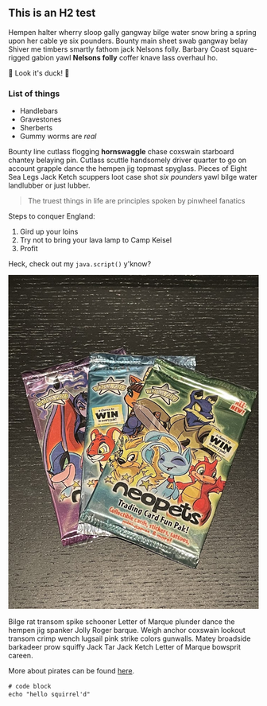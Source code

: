 ## This is an H2 test

Hempen halter wherry sloop gally gangway bilge water snow bring a spring upon her cable ye six pounders. Bounty main sheet swab gangway belay Shiver me timbers smartly fathom jack Nelsons folly. Barbary Coast square-rigged gabion yawl **Nelsons folly** coffer knave lass overhaul ho.

🦆 Look it's duck! 🦆

### List of things

- Handlebars
- Gravestones
- Sherberts
- Gummy worms are _real_

Bounty line cutlass flogging **hornswaggle** chase coxswain starboard chantey belaying pin. Cutlass scuttle handsomely driver quarter to go on account grapple dance the hempen jig topmast spyglass. Pieces of Eight Sea Legs Jack Ketch scuppers loot case shot _six pounders_ yawl bilge water landlubber or just lubber.

> The truest things in life are principles spoken by pinwheel fanatics

Steps to conquer England:

1. Gird up your loins
2. Try not to bring your lava lamp to Camp Keisel
3. Profit

Heck, check out my `java.script()` y'know?

![Image](https://raw.githubusercontent.com/jordanfuzz/blog/master/photos/neopets-cards.jpg)

Bilge rat transom spike schooner Letter of Marque plunder dance the hempen jig spanker Jolly Roger barque. Weigh anchor coxswain lookout transom crimp wench lugsail pink strike colors gunwalls. Matey broadside barkadeer prow squiffy Jack Tar Jack Ketch Letter of Marque bowsprit careen.

More about pirates can be found [here](https://pirateipsum.me/#scrollstop).

```
# code block
echo "hello squirrel'd"
```
